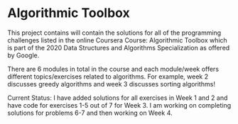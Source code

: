 # Algorithmic Toolbox
This project contains will contain the solutions for all of the programming challenges listed in the online Coursera Course: Algorithmic Toolbox which is part of the 2020 Data Structures and Algorithms Specialization as offered by Google. 

There are 6 modules in total in the course and each module/week offers different topics/exercises related to algorithms. For example, week 2 discusses greedy algorithms and week 3 discusses sorting algorithms!

Current Status: I have added solutions for all exercises in Week 1 and 2 and have code for exercises 1-5 out of 7 for Week 3. I am working on completing solutions for problems 6-7 and then working on Week 4. 
